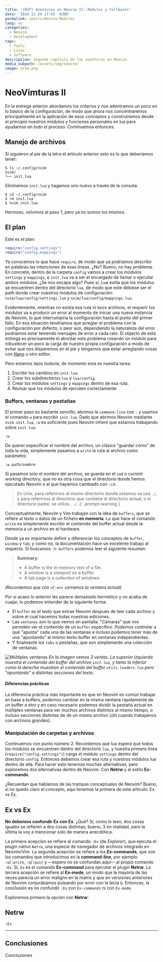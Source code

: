 ```yaml
---
title: '(WIP) Aventuras en Neovim II: Módulos y Fallbacks'
date: '2024-11-24 17:45 -0300'
permalink: /posts/Neovim-Modules
lang: es
categories:
  - Neovim
  - Development
tags:
  - Tools
  - Linux
  - Software
description: Segundo capítulo de las aventuras en Neovim.
media_subpath: /assets/img/neovim/
image: nvim.png
---
```

# NeoVimturas II

En la entrega anterior abordamos los criterios y nos adentramos un poco en lo
básico de la configuración, de modo que ahora nos concentraremos principalmente
en la aplicación de esos conceptos y construiremos desde el principio nuestros
módulos y funciones personales en lua para ayudarnos en todo el proceso.
Continuemos entonces.

## Manejo de archivos

Si siguieron al pie de la letra el artículo anterior esto es lo que deberíamos
tener:

```
$ ls ~/.config/nvim
nvim/
└── init.lua
```

Eliminemos `init.lua` y hagamos uno nuevo a través de la consola:

```terminal
$ cd ~/.config/nvim
$ rm init.lua
$ nvim init.lua
```

Hermoso, volvimos al paso 1, pero ya no somos los mismos.

## El plan

Este es el plan:

```lua
require("config.settings")
require("config.mappings")
```

Ya conocemos lo que hace `require`, de modo que ya podríamos describir en
palabras las intenciones de esas líneas. ¿No? Bueno, no hay problema. En
concreto, dentro de la carpeta `config` vamos a crear los módulos `settings` y
`mappings`, e `init.lua` va a ser el encargado de llamar o ejecutar ambos
módulos. ¿Se nos escapa algo? Pues sí, Lua estila que los módulos se encuentren
dentro del directorio `lua`, de modo que este debiese ser el _path_ donde crear
nuestros módulos de configuración: `nvim/lua/config/settings.lua` y
`nvim/lua/config/mappings.lua`.

Evidentemente, mientras no exista esa ruta ni esos archivos, el requerir los
módulos va a producir un error al momento de iniciar una nueva instancia de
Neovim, lo que interrumpiría la configuración hasta el punto del primer fallo.
En esa situación tendríamos que arreglar el problema con la configuración por
defecto, o peor aún, dependiendo la naturaleza del error podríamos estar
teniendo mensajes de error a cada rato. El objecto de esta entrega es
precisamente el abordar este problema creando un módulo para robustecer un poco
la carga de nuestro propia configuración a modo de evitar que nos disparemos en
el pie y tengamos que estar arreglando cosas con
[Nano](https://nano-editor.org/) u otro editor.

Pero estamos lejos todavía; de momento esta es nuestra tarea:

1. Escribir los cambios en `init.lua`.
2. Crear los subdirectorios `lua` y `lua/config`.
3. Crear los módulos `settings` y `mappings` dentro de esa ruta.
4. Revisar que los módulos de ejecuten correctamente

### Buffers, ventanas y pestañas

El primer paso es bastante sencillo, abrimos la `command-line` con `:` y usamos
el comando `w` para escribir `init.lua`. Dado que abrimos Neovim mediante
`nvim init.lua`, `:w` es suficiente pues Neovim infiere que estamos trabajando
sobre `init.lua`:

```vim
:w
```

De querer especificar el nombre del archivo, un clásico "guardar cómo" de toda
la vida, simplemente pasamos a `write` la ruta al archivo como parámetro:

```vim
:w path/nombre
```

Si pasamos solo el nombre del archivo, se guarda en el `cwd` o _current working
directory_, que no es otra cosa que el directorio donde hemos ejecutado Neovim o
al que hayamos cambiado con `:cd`.

<!-- prettier-ignore-start -->
> En Unix, para referirnos al mismo directorio donde estamos se usa `./`, y para
> referirnos al directorio que contiene el directorio actual, o el directorio
> padre, se utiliza `../`.
{: .prompt-warning }
<!-- prettier-ignore-end -->

Conceptualmente, Neovim y Vim trabajan con la idea de `buffers`, que se refiere
al texto o datos de un fichero **en memoria**. Lo que hace el comando `write` es
simplemente escribir el contenido del buffer actual desde la memoria a un
archivo en el hardware.

Desde ya es importante definir y diferenciar los conceptos de `buffer`, `window`
y `tab`; y como no, la documentación hace un excelente trabajo al respecto. Si
buscamos `:h buffers` podemos leer el siguiente resumen:

> **Summary:**
>
> - A buffer is the in-memory text of a file.
> - A window is a viewport on a buffer.
> - A tab page is a collection of windows.

_(Recordemos que con `<C-w>c` cerramos la ventana actual)_

Por si acaso lo anterior les parece demasiado hermético y no acaba de cuajar, lo
podemos entender de la siguiente forma:

- El `buffer` es el texto que extrae Neovim después de leer cada archivo y sobre
  el cual hacemos todas nuestras ediciones.
- Las `ventanas` son lo que vemos en pantalla. "Cámaras" que nos permiten ver el
  contenido de un `buffer` específico. Podemos controlar a qué "apunta" cada una
  de las ventanas e incluso podemos tener más de una "apuntando" al mismo
  texto-buffer en ventanas independientes.
- Y finalmente los `tabs` o pestañas, que son simplemente una colección de
  ventanas.

<!-- prettier-ignore-start -->
![Múltiples ventanas](windows_and_buffers.png)
_En la imagen vemos 3 ventas. La superior izquierda muestra el contenido del
buffer del archivo `init.lua`, y tanto la inferior como la derecha muestran el
contenido del buffer `utils.loaders.lua` pero "apuntando" a distintas secciones
del texto._
<!-- prettier-ignore-end -->

#### Diferencias prácticas

La diferencia práctica más importante es que en Neovim es común trabajar en base
a buffers, podemos cambiar en la misma ventana rápidamente de un buffer a otro y
en caso necesario podemos dividir la pestaña actual en múltiples ventanas para
ver muchos archivos distintos al mismo tiempo, o incluso secciones distintas de
de un mismo archivo (útil cuando trabajamos con archivos grandes).

### Manipulación de carpetas y archivos

Continuemos con punto número 2. Recordemos que lua espera que todos los módulos
se encuentren dentro del directorio `lua`, y nuestra primera línea
(`require("config.settings")`) carga el módulo `settings` dentro del directorio
`config`. Entonces debemos crear esa ruta y nuestros módulos lua dentro de ella.
Para hacer esto tenemos muchas alternativas, pero exploremos dos alternativas
dentro de Neovim: Con **Netrw** y al estilo **Ex-commands**.

¿Recuerdan que hablamos de las trampas conceptuales de Neovim? Bueno, si no
quedó claro el concepto, aquí tenemos la primera de este artículo: Ex vs Ex.

## Ex vs Ex

**No debemos confundir Ex con Ex**. ¿Qué? Sí, como lo leen, dos cosas iguales se
refieren a dos cosas distintas; bueno, 3 en realidad, pero la última la voy a
mencionar solo de manera anecdótica.

La primera acepción se refiere al comando `:Ex` (de _Explorer_), que ejecuta el
plugin nativo `Netrw`, una especie de navegador de archivos integrado en
Neovim/Vim. La segunda acepción se refiere a los **Ex-commands**, que son los
comandos que introducimos en la **command-line**, por ejemplo `:w`/`:write`,
`:q`/`:quit` y —espero no se confundan aquí— al propio comando `:Ex`. Sí, `Ex`
es el comando **Ex-command** para ejecutar el plugin **Netrw**. La tercera
acepción se refiere al **Ex-mode**, un modo que la mayoría de las veces parecía
un error maligno en la matrix y que en versiones anteriores de Neovim
conjurábamos pulsando por error con la tecla `Q`. Entonces, la conclusión es no
confundir `:Ex` con `Ex-commands` ni con `Ex-mode`.

Exploremos primero la opción con **Netrw**:

## Netrw

```vim
:Ex
```

---

## Conclusiones

Conclusiones

